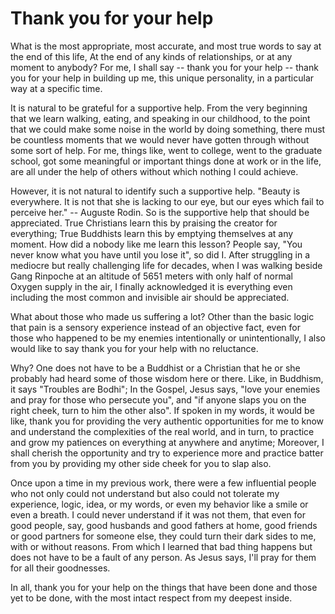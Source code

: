 # Thank you for your help

What is the most appropriate, most accurate, and most true words to say at the end of this life, At the end of any kinds of relationships, or at any moment to anybody?
For me, I shall say -- thank you for your help --
thank you for your help in building up me, this unique personality, in a particular way at a specific time. 

It is natural to be grateful for a supportive help. From the very beginning that we learn walking, eating, and speaking in our childhood, to the point that we could make some noise in the world by doing something, there must be countless moments that we would never have gotten through without some sort of help. 
For me, things like, went to college, went to the graduate school, got some meaningful or important things done at work or in the life, are all under the help of others without which nothing I could achieve.

However, it is not natural to identify such a supportive help. 
"Beauty is everywhere. It is not that she is lacking to our eye, but our eyes which fail to perceive her." -- Auguste Rodin. 
So is the supportive help that should be appreciated.
True Christians learn this by praising the creator for everything; True Buddhists learn this by emptying themselves at any moment. 
How did a nobody like me learn this lesson? People say, "You never know what you have until you lose it", so did I. 
After struggling in a mediocre but really challenging life for decades, when I was walking beside Gang Rinpoche at an altitude of 5651 meters with only half of normal Oxygen supply in the air, I finally acknowledged it is everything even including the most common and invisible air should be appreciated.

What about those who made us suffering a lot? 
Other than the basic logic that pain is a sensory experience instead of an objective fact, 
even for those who happened to be my enemies intentionally or unintentionally, 
I also would like to say thank you for your help with no reluctance. 

Why? One does not have to be a Buddhist or a Christian that he or she probably had heard some of those wisdom here or there. 
Like, in Buddhism, it says "Troubles are Bodhi"; 
In the Gospel, Jesus says, "love your enemies and pray for those who persecute you", and "if anyone slaps you on the right cheek, turn to him the other also". 
If spoken in my words, it would be like, thank you for providing the very authentic opportunities for me to know and understand the complexities of the real world, and in turn, to practice and grow my patiences on everything at anywhere and anytime;
Moreover, I shall cherish the opportunity and try to experience more and practice batter from you by providing my other side cheek for you to slap also.

Once upon a time in my previous work, there were a few influential people who not only could not understand but also could not tolerate my experience, logic, idea, or my words, or even my behavior like a smile or even a breath. I could never understand if it was not them, that even for good people, say, good husbands and good fathers at home, good friends or good partners for someone else, they could turn their dark sides to me, with or without reasons. From which I learned that bad thing happens but does not have to be a fault of any person. As Jesus says, I'll pray for them for all their goodnesses.

In all, thank you for your help on the things that have been done and those yet to be done, with the most intact respect from my deepest inside.


